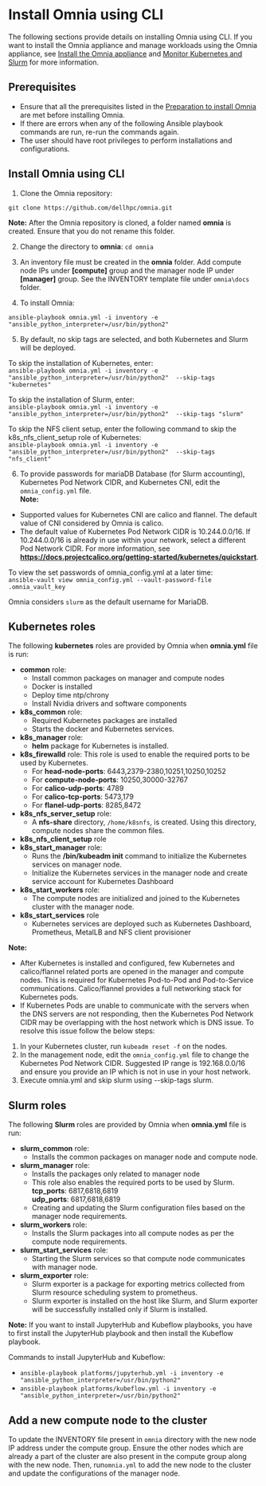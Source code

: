 # Install Omnia using CLI

The following sections provide details on installing Omnia using CLI. If you want to install the Omnia appliance and manage workloads using the Omnia appliance, see [Install the Omnia appliance](INSTALL_OMNIA_APPLIANCE.md) and [Monitor Kubernetes and Slurm](MONITOR_CLUSTERS.md) for more information.

## Prerequisites
* Ensure that all the prerequisites listed in the [Preparation to install Omnia](PREINSTALL_OMNIA.md) are met before installing Omnia.
* If there are errors when any of the following Ansible playbook commands are run, re-run the commands again. 
* The user should have root privileges to perform installations and configurations.
 
## Install Omnia using CLI

1. Clone the Omnia repository:
``` 
git clone https://github.com/dellhpc/omnia.git 
```
__Note:__ After the Omnia repository is cloned, a folder named __omnia__ is created. Ensure that you do not rename this folder.

2. Change the directory to __omnia__: `cd omnia`

3. An inventory file must be created in the __omnia__ folder. Add compute node IPs under **[compute]** group and the manager node IP under **[manager]** group. See the INVENTORY template file under `omnia\docs` folder.

4. To install Omnia:
```
ansible-playbook omnia.yml -i inventory -e "ansible_python_interpreter=/usr/bin/python2" 
```

5. By default, no skip tags are selected, and both Kubernetes and Slurm will be deployed.

To skip the installation of Kubernetes, enter:  
`ansible-playbook omnia.yml -i inventory -e "ansible_python_interpreter=/usr/bin/python2"  --skip-tags "kubernetes"` 

To skip the installation of Slurm, enter:  
`ansible-playbook omnia.yml -i inventory -e "ansible_python_interpreter=/usr/bin/python2"  --skip-tags "slurm"`  

To skip the NFS client setup, enter the following command to skip the k8s_nfs_client_setup role of Kubernetes:  
`ansible-playbook omnia.yml -i inventory -e "ansible_python_interpreter=/usr/bin/python2"  --skip-tags "nfs_client"`

6. To provide passwords for mariaDB Database (for Slurm accounting), Kubernetes Pod Network CIDR, and Kubernetes CNI, edit the `omnia_config.yml` file.  
__Note:__ 
* Supported values for Kubernetes CNI are calico and flannel. The default value of CNI considered by Omnia is calico. 
* The default value of Kubernetes Pod Network CIDR is 10.244.0.0/16. If 10.244.0.0/16 is already in use within your network, select a different Pod Network CIDR. For more information, see __https://docs.projectcalico.org/getting-started/kubernetes/quickstart__.

To view the set passwords of omnia_config.yml at a later time:  
`ansible-vault view omnia_config.yml --vault-password-file .omnia_vault_key`

Omnia considers `slurm` as the default username for MariaDB.  

## Kubernetes roles

The following __kubernetes__ roles are provided by Omnia when __omnia.yml__ file is run:
- __common__ role:
	- Install common packages on manager and compute nodes
	- Docker is installed
	- Deploy time ntp/chrony
	- Install Nvidia drivers and software components
- **k8s_common** role: 
	- Required Kubernetes packages are installed
	- Starts the docker and Kubernetes services.
- **k8s_manager** role: 
	- __helm__ package for Kubernetes is installed.
- **k8s_firewalld** role: This role is used to enable the required ports to be used by Kubernetes. 
	- For __head-node-ports__: 6443,2379-2380,10251,10250,10252
	- For __compute-node-ports__: 10250,30000-32767
	- For __calico-udp-ports__: 4789
	- For __calico-tcp-ports__: 5473,179
	- For __flanel-udp-ports__: 8285,8472
- **k8s_nfs_server_setup** role: 
	- A __nfs-share__ directory, `/home/k8snfs`, is created. Using this directory, compute nodes share the common files.
- **k8s_nfs_client_setup** role
- **k8s_start_manager** role: 
	- Runs the __/bin/kubeadm init__ command to initialize the Kubernetes services on manager node.
	- Initialize the Kubernetes services in the manager node and create service account for Kubernetes Dashboard
- **k8s_start_workers** role: 
	- The compute nodes are initialized and joined to the Kubernetes cluster with the manager node. 
- **k8s_start_services** role
	- Kubernetes services are deployed such as Kubernetes Dashboard, Prometheus, MetalLB and NFS client provisioner

__Note:__ 
* After Kubernetes is installed and configured, few Kubernetes and calico/flannel related ports are opened in the manager and compute nodes. This is required for Kubernetes Pod-to-Pod and Pod-to-Service communications. Calico/flannel provides a full networking stack for Kubernetes pods.
* If Kubernetes Pods are unable to communicate with the servers when the DNS servers are not responding, then the Kubernetes Pod Network CIDR may be overlapping with the host network which is DNS issue. To resolve this issue follow the below steps:
1. In your Kubernetes cluster, run `kubeadm reset -f` on the nodes.
2. In the management node, edit the `omnia_config.yml` file to change the Kubernetes Pod Network CIDR. Suggested IP range is 192.168.0.0/16 and ensure you provide an IP which is not in use in your host network.
3. Execute omnia.yml and skip slurm using --skip-tags slurm.

## Slurm roles

The following __Slurm__ roles are provided by Omnia when __omnia.yml__ file is run:
- **slurm_common** role:
	- Installs the common packages on manager node and compute node.
- **slurm_manager** role:
	- Installs the packages only related to manager node
	- This role also enables the required ports to be used by Slurm.  
	    **tcp_ports**: 6817,6818,6819  
		**udp_ports**: 6817,6818,6819
	- Creating and updating the Slurm configuration files based on the manager node requirements.
- **slurm_workers** role:
	- Installs the Slurm packages into all compute nodes as per the compute node requirements.
- **slurm_start_services** role: 
	- Starting the Slurm services so that compute node communicates with manager node.
- **slurm_exporter** role: 
	- Slurm exporter is a package for exporting metrics collected from Slurm resource scheduling system to prometheus.
	- Slurm exporter is installed on the host like Slurm, and Slurm exporter will be successfully installed only if Slurm is installed.

**Note:** If you want to install JupyterHub and Kubeflow playbooks, you have to first install the JupyterHub playbook and then install the Kubeflow playbook.

Commands to install JupyterHub and Kubeflow:
* `ansible-playbook platforms/jupyterhub.yml -i inventory -e "ansible_python_interpreter=/usr/bin/python2"`
* `ansible-playbook platforms/kubeflow.yml -i inventory -e "ansible_python_interpreter=/usr/bin/python2" `

## Add a new compute node to the cluster

To update the INVENTORY file present in `omnia` directory with the new node IP address under the compute group. Ensure the other nodes which are already a part of the cluster are also present in the compute group along with the new node. Then, run`omnia.yml` to add the new node to the cluster and update the configurations of the manager node.
